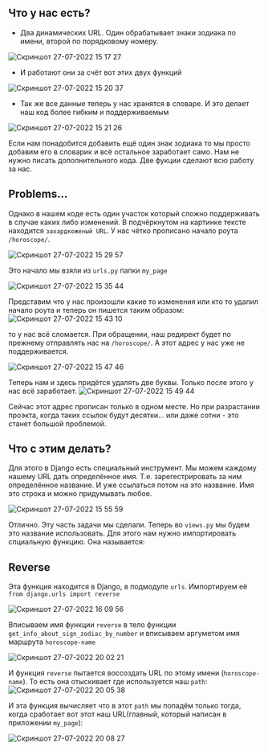 ## Что у нас есть?
- Два динамических URL. Один обрабатывает знаки зодиака по имени, второй по порядковому номеру.

![Скриншот 27-07-2022 15 17 27](https://user-images.githubusercontent.com/84935915/181244877-a03f9e71-e92e-4dff-bbeb-7caa6d8ddc88.png)

- И работают они за счёт вот этих двух функций

![Скриншот 27-07-2022 15 20 37](https://user-images.githubusercontent.com/84935915/181245329-9ea89ec3-617d-48e7-9757-2706d776f847.png)

- Так же все данные теперь у нас хранятся в словаре. И это делает наш код более гибким и поддерживаемым

![Скриншот 27-07-2022 15 21 26](https://user-images.githubusercontent.com/84935915/181245544-d3b6fb0c-7d02-4eb7-a792-39d9cc0643d3.png)

Если нам понадобится добавить ещё один знак зодиака то мы просто добавим его в словарик и всё остальное заработает само.
Нам не нужно писать дополнительного кода. Две фукции сделают всю работу за нас.

## Problems...
Однако в нашем коде есть один участок который сложно поддерживать в случае каких либо изменений. В подчёркнутом на картинке тексте
находится `захардкоженый URL`. У нас чётко прописано начало роута `/horoscope/`.

![Скриншот 27-07-2022 15 29 57](https://user-images.githubusercontent.com/84935915/181246971-f3f664eb-8475-44fb-aecd-db5940a6621f.png)

Это начало мы взяли из `urls.py` папки `my_page`

![Скриншот 27-07-2022 15 35 44](https://user-images.githubusercontent.com/84935915/181248044-cd8560e0-0c92-42c6-a928-bf248e49e84e.png)

Представим что у нас произошли какие то изменения или кто то удалил начало роута и теперь он пишется таким образом:
![Скриншот 27-07-2022 15 43 10](https://user-images.githubusercontent.com/84935915/181249537-807945ac-06be-4a39-844d-ef291294914b.png)

то у нас всё сломается.
При обращении, наш редирект будет по прежнему отправлять нас на `/horoscope/`. А этот адрес у нас уже не поддерживается.

![Скриншот 27-07-2022 15 47 46](https://user-images.githubusercontent.com/84935915/181250328-09562774-016e-42b7-a8ee-f23aca193e10.png)

Теперь нам и здесь придётся удалять две буквы. Только после этого у нас всё заработает.
![Скриншот 27-07-2022 15 49 44](https://user-images.githubusercontent.com/84935915/181250880-83b13be3-b721-4f4c-912c-aa3e27ae930f.png)

Сейчас этот адрес прописан только в одном месте. Но при разрастании проэкта, когда таких ссылок будут десятки... или даже сотни - это станет большой проблемой.

## Что с этим делать?
Для этого в Django есть специальный инструмент. Мы можем каждому нашему URL дать определённое имя. Т.е. зарегестрировать за ним определённое название.
И уже ссылаться потом на это название.
Имя это строка и можно придумывать любое.

![Скриншот 27-07-2022 15 55 59](https://user-images.githubusercontent.com/84935915/181252034-fe5ca59b-2a6b-4956-9b79-55cf7ad2175c.png)

Отлично. Эту часть задачи мы сделали. Теперь во `views.py` мы будем это название использовать.
Для этого нам нужно импортировать спциальную функцию. Она называется:

## Reverse

Эта функция находится в Django, в подмодуле `urls`. Импортируем её `from django.urls import reverse`

![Скриншот 27-07-2022 16 09 56](https://user-images.githubusercontent.com/84935915/181254995-8969e87d-cda7-45c5-b001-6c24a2709d30.png)

Вписываем имя функции `reverse` в тело функции `get_info_about_sign_zodiac_by_number` и вписываем аргуметом имя маршрута `horoscope-name`


![Скриншот 27-07-2022 20 02 21](https://user-images.githubusercontent.com/84935915/181306631-5d878034-1c42-4473-914d-2b923e125859.png)

И функция `reverse` пытается воссоздать URL по этому имени (`horoscope-name`). То есть она отыскивает где используется наш `path`:
![Скриншот 27-07-2022 20 05 38](https://user-images.githubusercontent.com/84935915/181307183-c59e3843-4c19-4795-823b-c04a0fa4d63b.png)

И эта функция вычисляет что в этот `path` мы попадём только тогда, когда сработает вот этот наш URL(главный, который написан в приложении `my_page`):

![Скриншот 27-07-2022 20 08 27](https://user-images.githubusercontent.com/84935915/181307661-4c32a01c-d5fb-4338-ae5b-8922f20ecca4.png)
